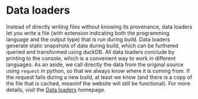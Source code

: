 # Data loaders

Instead of directly writing files without knowing its provenance, data loaders let you write a file (with extension indicating both the programming language and the output type) that is run during build. Data loaders generate static snapshots of data during build, which can be furthered queried and transformed using duckDB. All data loaders conclude by printing to the console, which is a convenient way to work in different languages. As an aside, we call directly the data from the original source using `request` in python, so that we always know where it is coming from. If the request fails during a new build, at least we know (and there is a copy of the file that is cached, meaninf the website will still be functional). For more details, visit the [Data loaders](https://observablehq.com/framework/data-loaders) homepage. 
